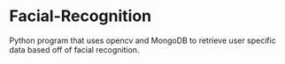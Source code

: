 # Facial-Recognition
Python program that uses opencv and MongoDB to retrieve user specific data based off of facial recognition.
